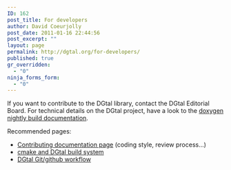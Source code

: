 ```yaml
---
ID: 162
post_title: For developers
author: David Coeurjolly
post_date: 2011-01-16 22:44:56
post_excerpt: ""
layout: page
permalink: http://dgtal.org/for-developers/
published: true
gr_overridden:
  - "0"
ninja_forms_form:
  - "0"
---
```

If you want to contribute to the DGtal library, contact the DGtal Editorial Board. For technical details on the DGtal project, have a look to the [doxygen nightly build documentation][1].

Recommended pages:
* [Contributing documentation page][4] (coding style, review process...)
* [cmake and DGtal build system][2]
* [DGtal Git/github workflow ][3]

 [1]: http://dgtal.org/doc/nightly/
 [2]: http://dgtal.org/doc/nightly/moduleBuildDGtal.html
 [3]: http://dgtal.org/doc/nightly/moduleFAQGit.html
 [4]: https://github.com/DGtal-team/DGtal/blob/master/CONTRIBUTING.md
